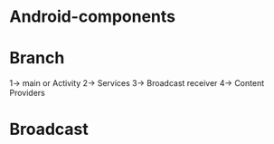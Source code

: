# Android-components
# Branch
1-> main or Activity
2-> Services
3-> Broadcast receiver
4-> Content Providers

# Broadcast
